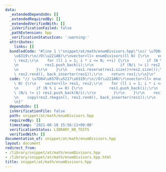 ```yaml
---
data:
  _extendedDependsOn: []
  _extendedRequiredBy: []
  _extendedVerifiedWith: []
  _isVerificationFailed: false
  _pathExtension: hpp
  _verificationStatusIcon: ':warning:'
  attributes:
    links: []
  bundledCode: "#line 1 \"snippet/at/math/enumDivisors.hpp\"\n// \u7D04\u6570\u5217\
    \u6319\r\n//O(\u221AN)\r\nvector<ll> enumDivisors(ll N) {\r\n    vector<ll> res1,\
    \ res2;\r\n    for (ll i = 1; i * i <= N; ++i) {\r\n        if (N % i == 0) {\r\
    \n            res1.push_back(i);\r\n            if (N/i != i) res2.push_back(N/i);\r\
    \n        }\r\n    }\r\n    res1.reserve(res1.size()+res2.size());\r\n    copy(res2.rbegin(),\
    \ res2.rend(), back_inserter(res1));\r\n    return res1;\r\n}\n"
  code: "// \u7D04\u6570\u5217\u6319\r\n//O(\u221AN)\r\nvector<ll> enumDivisors(ll\
    \ N) {\r\n    vector<ll> res1, res2;\r\n    for (ll i = 1; i * i <= N; ++i) {\r\
    \n        if (N % i == 0) {\r\n            res1.push_back(i);\r\n            if\
    \ (N/i != i) res2.push_back(N/i);\r\n        }\r\n    }\r\n    res1.reserve(res1.size()+res2.size());\r\
    \n    copy(res2.rbegin(), res2.rend(), back_inserter(res1));\r\n    return res1;\r\
    \n}"
  dependsOn: []
  isVerificationFile: false
  path: snippet/at/math/enumDivisors.hpp
  requiredBy: []
  timestamp: '2021-06-18 15:56:11+09:00'
  verificationStatus: LIBRARY_NO_TESTS
  verifiedWith: []
documentation_of: snippet/at/math/enumDivisors.hpp
layout: document
redirect_from:
- /library/snippet/at/math/enumDivisors.hpp
- /library/snippet/at/math/enumDivisors.hpp.html
title: snippet/at/math/enumDivisors.hpp
---
```

